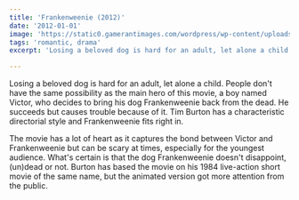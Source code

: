 ```yaml
---
title: 'Frankenweenie (2012)'
date: '2012-01-01'
image: 'https://static0.gamerantimages.com/wordpress/wp-content/uploads/2021/11/frankenweenie.jpg?q=50&fit=crop&w=740&dpr=1.5'
tags: 'romantic, drama'
excerpt: 'Losing a beloved dog is hard for an adult, let alone a child...'

---
```


Losing a beloved dog is hard for an adult, let alone a child. People don't have the same possibility as the main hero of this movie, a boy named Victor, who decides to bring his dog Frankenweenie back from the dead. He succeeds but causes trouble because of it. Tim Burton has a characteristic directorial style and Frankenweenie fits right in.

The movie has a lot of heart as it captures the bond between Victor and Frankenweenie but can be scary at times, especially for the youngest audience. What's certain is that the dog Frankenweenie doesn't disappoint, (un)dead or not. Burton has based the movie on his 1984 live-action short movie of the same name, but the animated version got more attention from the public.